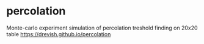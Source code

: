 # percolation
Monte-carlo experiment simulation of percolation treshold finding on 20x20 table
https://drevish.github.io/percolation
